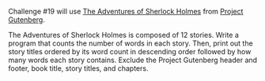 

Challenge #19 will use [The Adventures of Sherlock Holmes](http://www.gutenberg.org/cache/epub/1661/pg1661.txt) from [Project Gutenberg](http://www.gutenberg.org).

The Adventures of Sherlock Holmes is composed of 12 stories. Write a program that counts the number of words in each story. Then, print out the story titles ordered by its word count in descending order followed by how many words each story contains. Exclude the Project Gutenberg header and footer, book title, story titles, and chapters.

